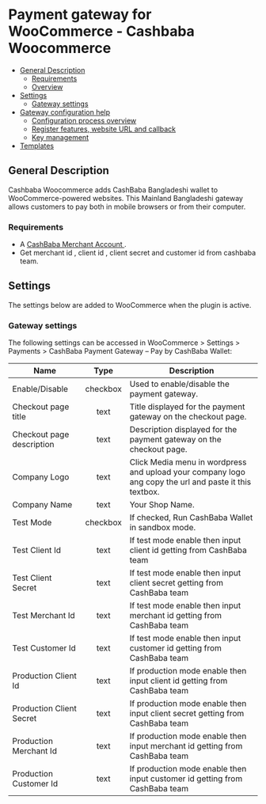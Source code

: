 # Payment gateway for WooCommerce - Cashbaba Woocommerce

* [General Description](#user-content-general-description)
	* [Requirements](#user-content-requirements)
	* [Overview](#user-content-overview)
* [Settings](#user-content-settings)
	* [Gateway settings](#user-content-gateway-settings)
* [Gateway configuration help](#user-content-gateway-configuration-help)
	* [Configuration process overview](#user-content-configuration-process-overview)
	* [Register features, website URL and callback](#user-content-register-features-website-url-and-callback)
	* [Key management](#user-content-key-management
	)
* [Templates](#user-content-templates)

## General Description

Cashbaba Woocommerce adds CashBaba Bangladeshi wallet to WooCommerce-powered websites.
This Mainland Bangladeshi gateway allows customers to pay both in mobile browsers or from their computer.

### Requirements

* A [CashBaba Merchant Account ](https://cashbaba.com.bd/).
* Get merchant id , client id , client secret and customer id from cashbaba team.



## Settings

The settings below are added to WooCommerce when the plugin is active.

### Gateway settings

The following settings can be accessed in WooCommerce > Settings > Payments > CashBaba Payment Gateway – Pay by CashBaba Wallet:

| Name                                    | Type     | Description                                                                                                                                                                                                     |
| --------------------------------------- |:--------:| --------------------------------------------------------------------------------------------------------------------------------------------------------------------------------------------------------------- |
| Enable/Disable                          | checkbox | Used to enable/disable the payment gateway.                                                                                                                                                                     |
| Checkout page title                     | text     | Title displayed for the payment gateway on the checkout page.                                                                                                                                                   |
| Checkout page description               | text     | Description displayed for the payment gateway on the checkout page.                                                                                                                                             |
| Company Logo                            | text     | Click Media menu in wordpress and upload your company logo ang copy the url and paste it this textbox.                                                                                                          |                                                             |
| Company Name                            | text     | Your Shop Name. |     					
| Test Mode                               | checkbox | If checked, Run CashBaba Wallet in sandbox mode. |
| Test Client Id                          | text     | If test mode enable then input client id getting from CashBaba team |
| Test Client Secret                      | text     | If test mode enable then input client secret getting from CashBaba team |
| Test Merchant  Id                       | text     | If test mode enable then input merchant id getting from CashBaba team |
| Test Customer  Id                       | text     | If test mode enable then input customer id getting from CashBaba team |
| Production Client Id                    | text     | If production mode enable then input client id getting from CashBaba team |
| Production Client Secret                | text     | If production mode enable then input client secret getting from CashBaba team |
| Production Merchant  Id                 | text     | If production mode enable then input merchant id getting from CashBaba team |
| Production Customer  Id                 | text     | If production mode enable then input customer id getting from CashBaba team |
                                                                                                                 

  
